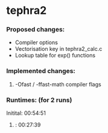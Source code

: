 <!--tephra2
===================
03-12-2014
Initial upload of the tephra2 probability scripts (perl scripts) which use the tephra2 model of ash dispersion to create survivor curves for specific locations around a volcano.

07-09-2013
Initial upload to GitHub. tephra2 is a tephra dispersion model based on an analytical (closed-form) solution of the advection-diffusion equation. This initial version uses a plume model based on the beta function and incorporates a 2-D wind model that varies in speed and direction with changes in elevation. 
-->
# tephra2

### Proposed changes:  

 - Compiler options  
 - Vectorisation key in tephra2\_calc.c  
 - Lookup table for exp() functions  

### Implemented changes:  

1. -Ofast / -ffast-math compiler flags  


### Runtimes: (for 2 runs)  

Initital:  00:54:51  
1. :  00:27:39  



